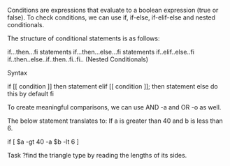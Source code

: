 Conditions are expressions that evaluate to a boolean expression (true or false). To check conditions, we can use if, if-else, if-elif-else and nested conditionals.

The structure of conditional statements is as follows:

if...then...fi statements
if...then...else...fi statements
if..elif..else..fi
if..then..else..if..then..fi..fi.. (Nested Conditionals)


Syntax

if [[ condition ]]
then
	statement
elif [[ condition ]]; then
	statement 
else
	do this by default
fi


To create meaningful comparisons, we can use AND -a and OR -o as well.

The below statement translates to: If a is greater than 40 and b is less than 6.

if [ $a -gt 40 -a $b -lt 6 ]


Task 
?find the triangle type by reading the lengths of its sides.